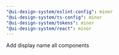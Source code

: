 ```yaml
---
"@ui-design-system/eslint-config": minor
"@ui-design-system/ts-config": minor
"@ui-design-system/tokens": minor
"@ui-design-system/react": minor
---
```


Add display name all components
